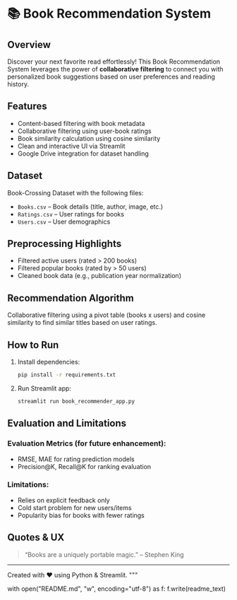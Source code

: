 
# 📚 Book Recommendation System

## Overview
Discover your next favorite read effortlessly! This Book Recommendation System leverages the power of **collaborative filtering** to connect you with personalized book suggestions based on user preferences and reading history.

## Features
- Content-based filtering with book metadata
- Collaborative filtering using user-book ratings
- Book similarity calculation using cosine similarity
- Clean and interactive UI via Streamlit
- Google Drive integration for dataset handling

## Dataset
Book-Crossing Dataset with the following files:
- `Books.csv` – Book details (title, author, image, etc.)
- `Ratings.csv` – User ratings for books
- `Users.csv` – User demographics

## Preprocessing Highlights
- Filtered active users (rated > 200 books)
- Filtered popular books (rated by > 50 users)
- Cleaned book data (e.g., publication year normalization)

## Recommendation Algorithm
Collaborative filtering using a pivot table (books x users) and cosine similarity to find similar titles based on user ratings.

## How to Run
1. Install dependencies:
    ```bash
    pip install -r requirements.txt
    ```
2. Run Streamlit app:
    ```bash
    streamlit run book_recommender_app.py
    ```

## Evaluation and Limitations
### Evaluation Metrics (for future enhancement):
- RMSE, MAE for rating prediction models
- Precision@K, Recall@K for ranking evaluation

### Limitations:
- Relies on explicit feedback only
- Cold start problem for new users/items
- Popularity bias for books with fewer ratings

## Quotes & UX
> “Books are a uniquely portable magic.” – Stephen King

---
Created with ❤️ using Python & Streamlit.
"""

with open("README.md", "w", encoding="utf-8") as f:
    f.write(readme_text)

